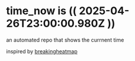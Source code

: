 # time_now is (( 2025-04-26T23:00:00.980Z ))

an automated repo that shows the currnent time

inspired by [breakingheatmap](https://github.com/breakingheatmap/breakingheatmap)